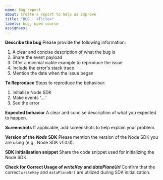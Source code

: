 ```yaml
---
name: Bug report
about: Create a report to help us improve
title: "BUG : <Title>"
labels: bug, open source
assignees:
---
```


**Describe the bug**
Please provide the following information:

1. A clear and concise description of what the bug is
2. Share the event payload
3. Offer a minimal viable example to reproduce the issue
4. Include the error's stack trace
5. Mention the date when the issue began

**To Reproduce**
Steps to reproduce the behaviour:

1. Initialise Node SDK
2. Make events '....'
3. See the error

**Expected behavior**
A clear and concise description of what you expected to happen.

**Screenshots**
If applicable, add screenshots to help explain your problem.

**Version of the _Node_ SDK**
Please mention the version of the Node SDK you are using (e.g., Node SDK v1.0.0).

**SDK initialisation snippet**
Share the code snippet used for initializing the Node SDK.

**Check for Correct Usage of _writeKey_ and _dataPlaneUrl_**
Confirm that the correct `writeKey` and `dataPlaneUrl` are utilized during SDK initialization.
